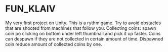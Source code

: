 # FUN_KLAIV
My very first project on Unity.
This is a rythm game.
Try to avoid obstacles that are shooted from machines that follow you.
Collecting coins: spawn coin po clicking on bottom under left thumbnail and pick it up faster.
Coins can despawn if they are not collected in certain amount of time.
Dispawned coin reduce amount of collected coins by one.
